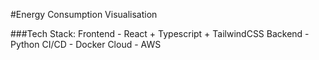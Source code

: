 #Energy Consumption Visualisation

###Tech Stack:
Frontend - React + Typescript + TailwindCSS
Backend - Python
CI/CD - Docker
Cloud - AWS
